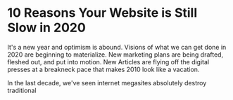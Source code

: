 # 10 Reasons Your Website is Still Slow in 2020

It's a new year and optimism is abound. Visions of what we can get done in 2020 are beginning to materialize. New marketing plans are being drafted, fleshed out, and put into motion. New Articles are flying off the digital presses at a breakneck pace that makes 2010 look like a vacation.

In the last decade, we've seen internet megasites absolutely destroy traditional
<!--stackedit_data:
eyJoaXN0b3J5IjpbLTU0NzE3MTk4XX0=
-->